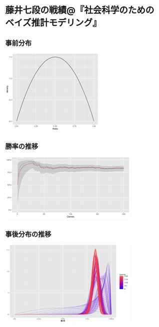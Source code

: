 # 藤井七段の戦績@『社会科学のためのベイズ推計モデリング』

## 事前分布
<img src="https://raw.githubusercontent.com/you1025/fujii_game_results/images/images/pre_dist.png" alt="事前分布" width="300px">

## 勝率の推移
<img src="https://raw.githubusercontent.com/you1025/fujii_game_results/images/images/win_ratio.png" alt="勝率の推移" width="400px">

## 事後分布の推移
<img src="https://raw.githubusercontent.com/you1025/fujii_game_results/images/images/win_dists.png" alt="事後分布の推移" width="400px" height="250px">
